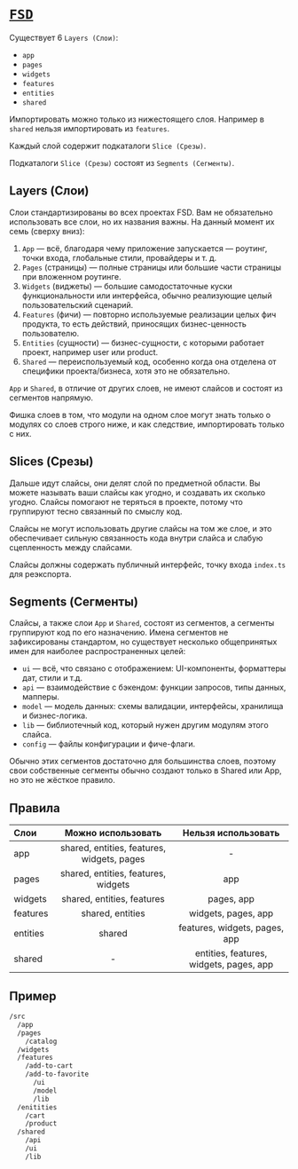 # [`FSD`](./index.md)

Существует 6 `Layers (Слои)`:

- `app`
- `pages`
- `widgets`
- `features`
- `entities`
- `shared`

Импортировать можно только из нижестоящего слоя. Например в `shared` нельзя импортировать из `features`.

Каждый слой содержит подкаталоги `Slice (Срезы)`.

Подкаталоги `Slice (Срезы)` состоят из `Segments (Сегменты)`.

## Layers (Слои)

Слои стандартизированы во всех проектах FSD. Вам не обязательно использовать все слои, но их названия важны. На данный момент их семь (сверху вниз):

1. `App` — всё, благодаря чему приложение запускается — роутинг, точки входа, глобальные стили, провайдеры и т. д.
2. `Pages` (страницы) — полные страницы или большие части страницы при вложенном роутинге.
3. `Widgets` (виджеты) — большие самодостаточные куски функциональности или интерфейса, обычно реализующие целый пользовательский сценарий.
4. `Features` (фичи) — повторно используемые реализации целых фич продукта, то есть действий, приносящих бизнес-ценность пользователю.
5. `Entities` (сущности) — бизнес-сущности, с которыми работает проект, например user или product.
6. `Shared` — переиспользуемый код, особенно когда она отделена от специфики проекта/бизнеса, хотя это не обязательно.

`App` и `Shared`, в отличие от других слоев, не имеют слайсов и состоят из сегментов напрямую.

Фишка слоев в том, что модули на одном слое могут знать только о модулях со слоев строго ниже, и как следствие, импортировать только с них.

## Slices (Срезы)

Дальше идут слайсы, они делят слой по предметной области. Вы можете называть ваши слайсы как угодно, и создавать их сколько угодно. Слайсы помогают не теряться в проекте, потому что группируют тесно связанный по смыслу код.

Слайсы не могут использовать другие слайсы на том же слое, и это обеспечивает сильную связанность кода внутри слайса и слабую сцепленность между слайсами.

Слайсы должны содержать публичный интерфейс, точку входа `index.ts` для реэкспорта.

## Segments (Сегменты)

Слайсы, а также слои `App` и `Shared`, состоят из сегментов, а сегменты группируют код по его назначению. Имена сегментов не зафиксированы стандартом, но существует несколько общепринятых имен для наиболее распространенных целей:

- `ui` — всё, что связано с отображением: UI-компоненты, форматтеры дат, стили и т.д.
- `api` — взаимодействие с бэкендом: функции запросов, типы данных, мапперы.
- `model` — модель данных: схемы валидации, интерфейсы, хранилища и бизнес-логика.
- `lib` — библиотечный код, который нужен другим модулям этого слайса.
- `config` — файлы конфигурации и фиче-флаги.

Обычно этих сегментов достаточно для большинства слоев, поэтому свои собственные сегменты обычно создают только в Shared или App, но это не жёсткое правило.

## Правила

| Слои     |             Можно использовать             |           Нельзя использовать           |
| :------- | :----------------------------------------: | :-------------------------------------: |
| app      | shared, entities, features, widgets, pages |                    -                    |
| pages    |    shared, entities, features, widgets     |                   app                   |
| widgets  |         shared, entities, features         |               pages, app                |
| features |              shared, entities              |           widgets, pages, app           |
| entities |                   shared                   |      features, widgets, pages, app      |
| shared   |                     -                      | entities, features, widgets, pages, app |

## Пример

```bash
/src
  /app
  /pages
    /catalog
  /widgets
  /features
    /add-to-cart
    /add-to-favorite
      /ui
      /model
      /lib
  /enitities
    /cart
    /product
  /shared
    /api
    /ui
    /lib
```

